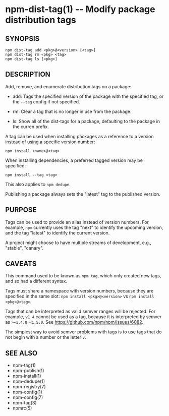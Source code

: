 npm-dist-tag(1) -- Modify package distribution tags
===================================================


































































<extoc></extoc>

## SYNOPSIS

    npm dist-tag add <pkg>@<version> [<tag>]
    npm dist-tag rm <pkg> <tag>
    npm dist-tag ls [<pkg>]

## DESCRIPTION

Add, remove, and enumerate distribution tags on a package:

* add:
  Tags the specified version of the package with the specified tag, or the
  `--tag` config if not specified.

* rm:
  Clear a tag that is no longer in use from the package.

* ls:
  Show all of the dist-tags for a package, defaulting to the package in
  the curren prefix.

A tag can be used when installing packages as a reference to a version instead
of using a specific version number:

    npm install <name>@<tag>

When installing dependencies, a preferred tagged version may be specified:

    npm install --tag <tag>

This also applies to `npm dedupe`.

Publishing a package always sets the "latest" tag to the published version.

## PURPOSE

Tags can be used to provide an alias instead of version numbers.  For
example, `npm` currently uses the tag "next" to identify the upcoming
version, and the tag "latest" to identify the current version.

A project might choose to have multiple streams of development, e.g.,
"stable", "canary".

## CAVEATS

This command used to be known as `npm tag`, which only created new tags, and so
had a different syntax.

Tags must share a namespace with version numbers, because they are specified in
the same slot: `npm install <pkg>@<version>` vs `npm install <pkg>@<tag>`.

Tags that can be interpreted as valid semver ranges will be rejected. For
example, `v1.4` cannot be used as a tag, because it is interpreted by semver as
`>=1.4.0 <1.5.0`.  See <https://github.com/npm/npm/issues/6082>.

The simplest way to avoid semver problems with tags is to use tags that do not
begin with a number or the letter `v`.

## SEE ALSO

* npm-tag(1)
* npm-publish(1)
* npm-install(1)
* npm-dedupe(1)
* npm-registry(7)
* npm-config(1)
* npm-config(7)
* npm-tag(3)
* npmrc(5)

